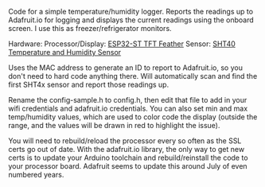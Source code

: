 Code for a simple temperature/humidity logger.  Reports the readings up to Adafruit.io for logging and displays the current readings using the onboard screen.  I use this as freezer/refrigerator monitors.

Hardware:
Processor/Display: [ESP32-ST TFT Feather](https://www.adafruit.com/product/5300)
Sensor: [SHT40 Temperature and Humidity Sensor](https://www.adafruit.com/product/4885)

Uses the MAC address to generate an ID to report to Adafruit.io, so you don't need to hard code anything there.  Will automatically scan and find the first SHT4x sensor and report those readings up.

Rename the config-sample.h to config.h, then edit that file to add in your wifi credentials and adafruit.io credentials.  You can also set min and max temp/humidity values, which are used to color code the display (outside the range, and the values will be drawn in red to highlight the issue).

You will need to rebuild/reload the processor every so often as the SSL certs go out of date.  With the adafruit.io library, the only way to get new certs is to update your Arduino toolchain and rebuild/reinstall the code to your processor board.  Adafruit seems to update this around July of even numbered years.